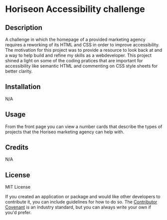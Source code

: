 # Horiseon Accessibility challenge

## Description

A challenge in which the homepage of a provided marketing agency requires a reworking of its HTML and CSS in order to improve accessibility. The motivation for this project was to provide a resource to look back at and a way to help build and refine my 
skills as a webdeveloper. This project shined a light on some of the coding pratices that are important for accessibility like semantic HTML and commenting on CSS style sheets for better clarity.

## Installation

N/A

## Usage

From the front page you can view a number cards that describe the types of projects that the Horiseo marketing agency can help with.

## Credits

N/A

## License

MIT License


If you created an application or package and would like other developers to contribute it, you can include guidelines for how to do so. The [Contributor Covenant](https://www.contributor-covenant.org/) is an industry standard, but you can always write your own if you'd prefer.